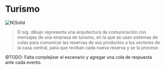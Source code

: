 # Turismo

![N|Solid](http://damiancipolat.com/webFiles/turismo.png)

> El sig. dibujo representa una arquitectura de comunicación con mensajes de una empresa de turismo, en la que se usan sistemas de colas para comunicar las reservas de sus productos a los sectores de la casa central, para que reciban cada nueva reserva y se la procese.

@TODO: Falta complejisar el escenario y agregar una cola de respuesta ante cada evento.
